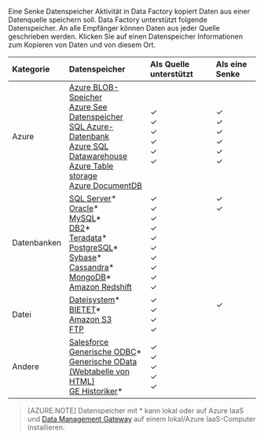 Eine Senke Datenspeicher Aktivität in Data Factory kopiert Daten aus einer Datenquelle speichern soll. Data Factory unterstützt folgende Datenspeicher. An alle Empfänger können Daten aus jeder Quelle geschrieben werden. Klicken Sie auf einen Datenspeicher Informationen zum Kopieren von Daten und von diesem Ort.

Kategorie | Datenspeicher | Als Quelle unterstützt | Als eine Senke
:------- | :--------- | :------------------ | :-----------------
Azure | [Azure BLOB-Speicher](../articles/data-factory/data-factory-azure-blob-connector.md) <br/> [Azure See Datenspeicher](../articles/data-factory/data-factory-azure-datalake-connector.md) <br/> [SQL Azure-Datenbank](../articles/data-factory/data-factory-azure-sql-connector.md) <br/> [Azure SQL Datawarehouse](../articles/data-factory/data-factory-azure-sql-data-warehouse-connector.md) <br/> [Azure Table storage](../articles/data-factory/data-factory-azure-table-connector.md) <br/> [Azure DocumentDB](../articles/data-factory/data-factory-azure-documentdb-connector.md) <br/> | ✓ <br/> ✓ <br/> ✓ <br/> ✓ <br/> ✓ <br/> ✓ | ✓ <br/> ✓ <br/> ✓ <br/> ✓ <br/> ✓ <br/> ✓
Datenbanken | [SQL Server](../articles/data-factory/data-factory-sqlserver-connector.md)\* <br/> [Oracle](../articles/data-factory/data-factory-onprem-oracle-connector.md)\* <br/> [MySQL](../articles/data-factory/data-factory-onprem-mysql-connector.md)\* <br/> [DB2](../articles/data-factory/data-factory-onprem-db2-connector.md)\* <br/> [Teradata](../articles/data-factory/data-factory-onprem-teradata-connector.md)\* <br/> [PostgreSQL](../articles/data-factory/data-factory-onprem-postgresql-connector.md)\* <br/> [Sybase](../articles/data-factory/data-factory-onprem-sybase-connector.md)\* <br/>[Cassandra](../articles/data-factory/data-factory-onprem-cassandra-connector.md)\* <br/>[MongoDB](../articles/data-factory/data-factory-on-premises-mongodb-connector.md)\*<br/>[Amazon Redshift](../articles/data-factory/data-factory-amazon-redshift-connector.md) | ✓ <br/> ✓ <br/> ✓ <br/> ✓ <br/> ✓ <br/> ✓<br/> ✓ <br/> ✓ <br/> ✓ <br/> ✓ | ✓ <br/> ✓ <br/> &nbsp; <br/> &nbsp; <br/> &nbsp; <br/> &nbsp;<br/> &nbsp;<br/> &nbsp;<br/> &nbsp; <br/>&nbsp;
Datei | [Dateisystem](../articles/data-factory/data-factory-onprem-file-system-connector.md)\* <br/> [BIETET](../articles/data-factory/data-factory-hdfs-connector.md)\* <br/> [Amazon S3](../articles/data-factory/data-factory-amazon-simple-storage-service-connector.md) <br/> [FTP](../articles/data-factory/data-factory-ftp-connector.md)| ✓ <br/> ✓ <br/> ✓ <br/> ✓ | ✓ <br/> &nbsp;<br/>&nbsp;
Andere | [Salesforce](../articles/data-factory/data-factory-salesforce-connector.md)<br/> [Generische ODBC](../articles/data-factory/data-factory-odbc-connector.md)\* <br/> [Generische OData](../articles/data-factory/data-factory-odata-connector.md) <br/> [(Webtabelle von HTML)](../articles/data-factory/data-factory-web-table-connector.md) <br/> [GE Historiker](../articles/data-factory/data-factory-odbc-connector.md#ge-historian-store)* | ✓ <br/> ✓ <br/> ✓ <br/> ✓ <br/> ✓  | &nbsp; <br/> &nbsp; <br/> &nbsp; <br/> &nbsp;<br/> &nbsp;<br/> &nbsp;

> [AZURE.NOTE] Datenspeicher mit * kann lokal oder auf Azure IaaS und [Data Management Gateway](../articles/data-factory/data-factory-data-management-gateway.md) auf einem lokal/Azure IaaS-Computer installieren.


